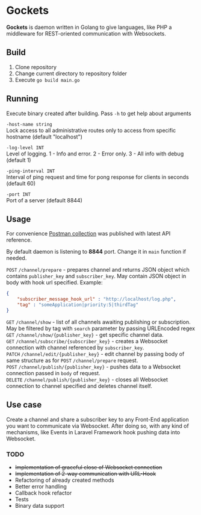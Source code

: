 # Gockets
**Gockets** is daemon written in Golang to give languages, like PHP a middleware for REST-oriented communication with Websockets.

## Build
1. Clone repository
2. Change current directory to repository folder
3. Execute `go build main.go`

## Running

Execute binary created after building. Pass `-h` to get help about arguments

   `-host-name string`  
        Lock access to all administrative routes only to access from specific hostname (default "localhost")  
          
  `-log-level INT`  
        Level of logging. 1 - Info and error. 2 - Error only. 3 - All info with debug (default 1)
          
  `-ping-interval INT`  
        Interval of ping request and time for pong response for clients in seconds (default 60)  
        
  `-port INT`  
        Port of a server (default 8844)  
## Usage
For convenience [Postman collection](https://documenter.getpostman.com/view/4929623/S1LpbBvp) was published with latest API reference.  

By default daemon is listening to **8844** port. Change it in `main` function if needed.

`POST` `/channel/prepare` - prepares channel and returns JSON object which contains `publisher_key` and `subscriber_key`.  May contain JSON object in body with hook url specified. Example:
```json
{
	"subscriber_message_hook_url" : "http://localhost/log.php",
	"tag" : "someApplication|priority:5|thirdTag"
}
```
`GET` `/channel/show` - list of all channels awaiting publishing or subscription. May be filtered by tag with `search` parameter by passing URLEncoded regex  
`GET` `/channel/show/{publisher_key}` - get specific channel data.    
`GET` `/channel/subscribe/{subscriber_key}` - creates a Websocket connection with channel referenced by `subscriber_key`.  
`PATCH` `/channel/edit/{publisher_key}` - edit channel by passing body of same structure as for `POST` `/channel/prepare` request.  
`POST` `/channel/publish/{publisher_key}` - pushes data to a Websocket connection passed in `body` of request.  
`DELETE` `/channel/publish/{publisher_key}` - closes all Websocket connection to channel specified and deletes channel itself.

## Use case

Create a channel and share a subscriber key to any Front-End application you want to communicate via Websocket. After doing so, with any kind of mechanisms, like Events in Laravel Framework hook pushing data into Websocket.

### TODO

* ~~Implementation of graceful close of Websocket connection~~
* ~~Implementation of 2-way communication with URL-Hook~~
* Refactoring of already created methods
* Better error handling
* Callback hook refactor
* Tests
* Binary data support




